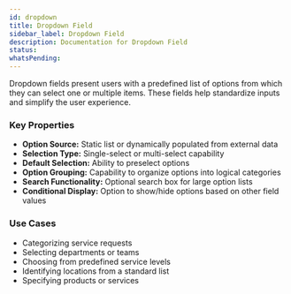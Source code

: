 ```yaml
---
id: dropdown
title: Dropdown Field
sidebar_label: Dropdown Field
description: Documentation for Dropdown Field
status: 
whatsPending: 
---
```


Dropdown fields present users with a predefined list of options from which they can select one or multiple items. These fields help standardize inputs and simplify the user experience.

### Key Properties

- **Option Source:** Static list or dynamically populated from external data
- **Selection Type:** Single-select or multi-select capability
- **Default Selection:** Ability to preselect options
- **Option Grouping:** Capability to organize options into logical categories
- **Search Functionality:** Optional search box for large option lists
- **Conditional Display:** Option to show/hide options based on other field values

### Use Cases

- Categorizing service requests
- Selecting departments or teams
- Choosing from predefined service levels
- Identifying locations from a standard list
- Specifying products or services
